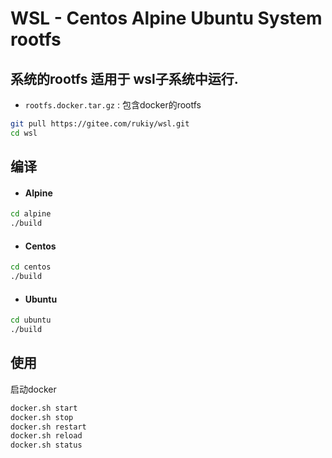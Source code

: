 # WSL - Centos Alpine Ubuntu System rootfs

## 系统的rootfs 适用于 wsl子系统中运行.

- `rootfs.docker.tar.gz` : 包含docker的rootfs

```sh
git pull https://gitee.com/rukiy/wsl.git
cd wsl
```
## 编译

- #### Alpine
```sh
cd alpine
./build
```
- #### Centos
```sh
cd centos
./build
```
- #### Ubuntu
```sh
cd ubuntu
./build
```

## 使用

启动docker
```sh
docker.sh start
docker.sh stop
docker.sh restart
docker.sh reload
docker.sh status
```